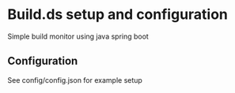 # Build.ds setup and configuration

Simple build monitor using java spring boot

## Configuration
See config/config.json for example setup